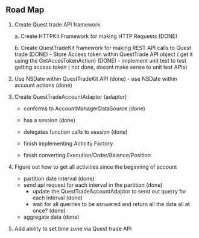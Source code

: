 ## Road Map

1. Create Quest trade API framework

    a. Create HTTPKit Framework for making HTTP Requests (DONE)
        

    b. Create QuestTradeKit framework for making REST API calls to Quest trade (DONE)
        - Store Access token within QuestTrade API object ( get it using the GetAccesTokenAction) (DONE)
        - implement unit test to test getting access token ( not done, doesnt make sense to unit test APIs)


 2. Use NSDate within QuestTradeKit API (done)
 		- use NSDate within account actions (done)


 3. Create QuestTradeAccountAdaptor (adaptor)
 	- conforms to AccountManagerDataSource (done)
 	- has a session  (done)
 	- delegates function calls to session (done)
 	
 	- finish implementing Acticity Factory
 	- finish converting  Execution/Order/Balance/Position

 4. Figure out how to get all activities since the beginning of account 
    - partition date interval (done)
    - send api request for each interval in the partition (done)
        - update the QuestTradeAccountAdaptor to send out querry for each interval (done)
        - wait for all querries to be asnwered and return all the data all at once? (done)
    - aggregate data (done)

 5. Add ability to set time zone via Quest trade API




